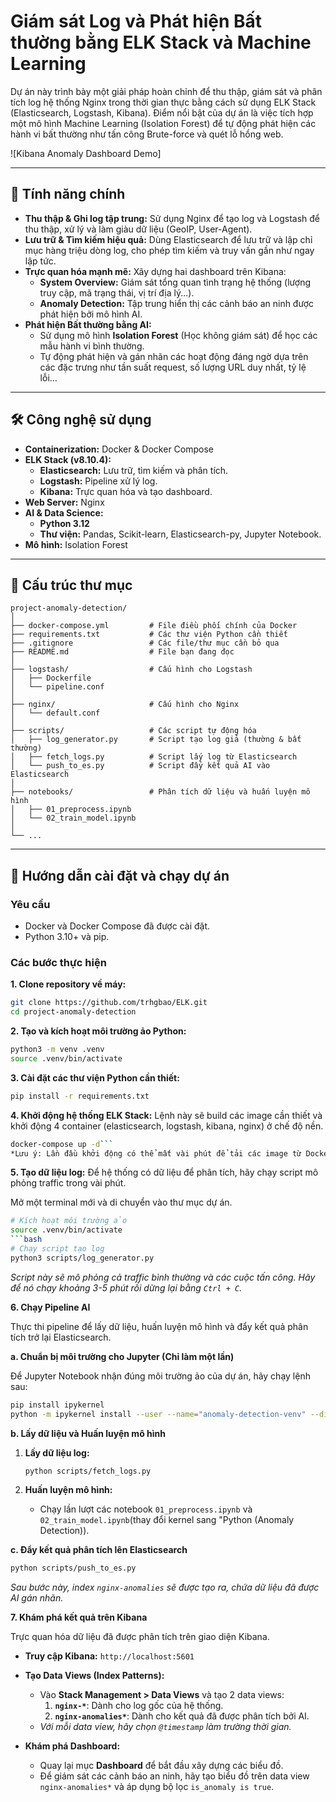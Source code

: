 # Giám sát Log và Phát hiện Bất thường bằng ELK Stack và Machine Learning

Dự án này trình bày một giải pháp hoàn chỉnh để thu thập, giám sát và phân tích log hệ thống Nginx trong thời gian thực bằng cách sử dụng ELK Stack (Elasticsearch, Logstash, Kibana). Điểm nổi bật của dự án là việc tích hợp một mô hình Machine Learning (Isolation Forest) để tự động phát hiện các hành vi bất thường như tấn công Brute-force và quét lỗ hổng web.

![Kibana Anomaly Dashboard Demo]

---

## 🚀 Tính năng chính

- **Thu thập & Ghi log tập trung:** Sử dụng Nginx để tạo log và Logstash để thu thập, xử lý và làm giàu dữ liệu (GeoIP, User-Agent).
- **Lưu trữ & Tìm kiếm hiệu quả:** Dùng Elasticsearch để lưu trữ và lập chỉ mục hàng triệu dòng log, cho phép tìm kiếm và truy vấn gần như ngay lập tức.
- **Trực quan hóa mạnh mẽ:** Xây dựng hai dashboard trên Kibana:
    - **System Overview:** Giám sát tổng quan tình trạng hệ thống (lượng truy cập, mã trạng thái, vị trí địa lý...).
    - **Anomaly Detection:** Tập trung hiển thị các cảnh báo an ninh được phát hiện bởi mô hình AI.
- **Phát hiện Bất thường bằng AI:**
    - Sử dụng mô hình **Isolation Forest** (Học không giám sát) để học các mẫu hành vi bình thường.
    - Tự động phát hiện và gán nhãn các hoạt động đáng ngờ dựa trên các đặc trưng như tần suất request, số lượng URL duy nhất, tỷ lệ lỗi...

---

## 🛠️ Công nghệ sử dụng

- **Containerization:** Docker & Docker Compose
- **ELK Stack (v8.10.4):**
    - **Elasticsearch:** Lưu trữ, tìm kiếm và phân tích.
    - **Logstash:** Pipeline xử lý log.
    - **Kibana:** Trực quan hóa và tạo dashboard.
- **Web Server:** Nginx
- **AI & Data Science:**
    - **Python 3.12**
    - **Thư viện:** Pandas, Scikit-learn, Elasticsearch-py, Jupyter Notebook.
- **Mô hình:** Isolation Forest

---

## 📂 Cấu trúc thư mục

```
project-anomaly-detection/
│
├── docker-compose.yml         # File điều phối chính của Docker
├── requirements.txt           # Các thư viện Python cần thiết
├── .gitignore                 # Các file/thư mục cần bỏ qua
├── README.md                  # File bạn đang đọc
│
├── logstash/                  # Cấu hình cho Logstash
│   ├── Dockerfile
│   └── pipeline.conf
│
├── nginx/                     # Cấu hình cho Nginx
│   └── default.conf
│
├── scripts/                   # Các script tự động hóa
│   ├── log_generator.py       # Script tạo log giả (thường & bất thường)
│   ├── fetch_logs.py          # Script lấy log từ Elasticsearch
│   └── push_to_es.py          # Script đẩy kết quả AI vào Elasticsearch
│
├── notebooks/                 # Phân tích dữ liệu và huấn luyện mô hình
│   ├── 01_preprocess.ipynb
│   └── 02_train_model.ipynb
│
└── ...
```

---

## 🏁 Hướng dẫn cài đặt và chạy dự án

### Yêu cầu
- Docker và Docker Compose đã được cài đặt.
- Python 3.10+ và pip.

### Các bước thực hiện

**1. Clone repository về máy:**
```bash
git clone https://github.com/trhgbao/ELK.git
cd project-anomaly-detection
```

**2. Tạo và kích hoạt môi trường ảo Python:**
```bash
python3 -m venv .venv
source .venv/bin/activate
```

**3. Cài đặt các thư viện Python cần thiết:**
```bash
pip install -r requirements.txt
```

**4. Khởi động hệ thống ELK Stack:**
Lệnh này sẽ build các image cần thiết và khởi động 4 container (elasticsearch, logstash, kibana, nginx) ở chế độ nền.
```bash
docker-compose up -d```
*Lưu ý: Lần đầu khởi động có thể mất vài phút để tải các image từ Docker Hub. Hãy chờ đến khi tất cả các service báo "done" hoặc "healthy".*
```

**5. Tạo dữ liệu log:**
Để hệ thống có dữ liệu để phân tích, hãy chạy script mô phỏng traffic trong vài phút.

Mở một terminal mới và di chuyển vào thư mục dự án.

```bash
# Kích hoạt môi trường ảo
source .venv/bin/activate
```bash
# Chạy script tạo log
python3 scripts/log_generator.py
```
*Script này sẽ mô phỏng cả traffic bình thường và các cuộc tấn công. Hãy để nó chạy khoảng 3-5 phút rồi dừng lại bằng `Ctrl + C`.*

**6. Chạy Pipeline AI**

Thực thi pipeline để lấy dữ liệu, huấn luyện mô hình và đẩy kết quả phân tích trở lại Elasticsearch.

**a. Chuẩn bị môi trường cho Jupyter (Chỉ làm một lần)**

Để Jupyter Notebook nhận đúng môi trường ảo của dự án, hãy chạy lệnh sau:
```bash
pip install ipykernel
python -m ipykernel install --user --name="anomaly-detection-venv" --display-name="Python (Anomaly Detection)"
```

**b. Lấy dữ liệu và Huấn luyện mô hình**

1.  **Lấy dữ liệu log:**
    ```bash
    python scripts/fetch_logs.py
    ```

2.  **Huấn luyện mô hình:**
    - Chạy lần lượt các notebook `01_preprocess.ipynb` và `02_train_model.ipynb`(thay đổi kernel sang "Python (Anomaly Detection)).

**c. Đẩy kết quả phân tích lên Elasticsearch**
```bash
python scripts/push_to_es.py
```
*Sau bước này, index `nginx-anomalies` sẽ được tạo ra, chứa dữ liệu đã được AI gán nhãn.*


**7. Khám phá kết quả trên Kibana**

Trực quan hóa dữ liệu đã được phân tích trên giao diện Kibana.

- **Truy cập Kibana:** `http://localhost:5601`

- **Tạo Data Views (Index Patterns):**
    - Vào **Stack Management > Data Views** và tạo 2 data views:
        1.  **`nginx-*`**: Dành cho log gốc của hệ thống.
        2.  **`nginx-anomalies*`**: Dành cho kết quả đã được phân tích bởi AI.
    - *Với mỗi data view, hãy chọn `@timestamp` làm trường thời gian.*

- **Khám phá Dashboard:**
    - Quay lại mục **Dashboard** để bắt đầu xây dựng các biểu đồ.
    - Để giám sát các cảnh báo an ninh, hãy tạo biểu đồ trên data view `nginx-anomalies*` và áp dụng bộ lọc `is_anomaly is true`.
